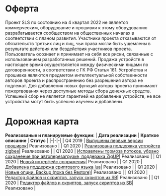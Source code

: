# Оферта

Проект SLS  по состоянию на 4 квартал 2022 не является коммерческим,  оборудование и прошивки к этому оборудованию разрабатывается сообществом на общественных началах в соответствии с планом развития.    Участники проекта отказываются от обязательств третьих лиц и лиц, чьи права могли быть ущемлены в результате действия или бездействия 
участников проекта. Пользователь осознает и принимает на себя все риски, связанные с использованием разработанных решений.  Продажа устройств в настоящее время осуществляется между физическими лицами по договоренности, в соответствии с ГК РФ Статья 161. Устройства и прошивка являются предметом интеллектуальной собственности авторов проекта и распространению без разрешения автора не подлежат. Для добавления новых функций авторы проекта принимают пожертвования через доступные методы сбора денежных средств. Успешный сбор не является гарантией на добавление устройств, не все устройства могут быть успешно изучены и добавлены.  

# Дорожная карта

**Реализованые и планируемые функции**:
| **Дата реализации** | **Краткое описание** | **Статус** |
|-|-|-|
| Q4 2019 | [Выпущены первые версии прошивок](https://mjdm.ru/forum/viewtopic.php?f=22&t=6700)| Реализовано |
| Q1 2020 | [Реализована поддержка устройств zigbee](https://t.me/slssys/3)| Реализовано |
| Q1 2020 | [Исправлены тормоза потоков, убрано сохранение при автоперезагрузке, поддержка ZigUP](https://t.me/slssys/6)| Реализовано |
| Q1 2020 | [Новый интерфейс сопряжения](https://t.me/slssys/9)| Реализовано |
| Q1 2020 | [Добавлена поддеркжа сриптового языка lua](https://www.lua.org/docs.html)| Реализовано |
| Q1 2020 | [Новые опции. Backup (пока без Restore)](https://t.me/slssys/17)| Реализовано |
| Q1 2020 | [Редактор файлов и скриптов, запуск скриптов из SB](https://t.me/slssys/19)| Реализовано |
| Q1 2020 | [Редактор файлов и скриптов, запуск скриптов из SB](https://t.me/slssys/19)| Реализовано |

  

